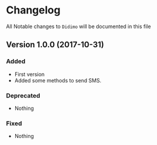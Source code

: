 # Changelog

All Notable changes to `Didimo` will be documented in this file

## Version 1.0.0 (2017-10-31)

### Added
- First version
- Added some methods to send SMS.

### Deprecated
- Nothing

### Fixed
- Nothing